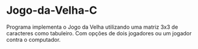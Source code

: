 # Jogo-da-Velha-C
Programa implementa o Jogo da Velha utilizando uma matriz 3x3 de caracteres como tabuleiro. Com opções de dois jogadores ou um jogador 
contra o computador. 
